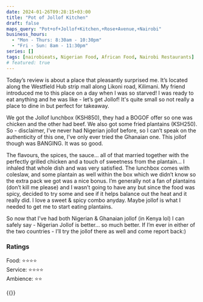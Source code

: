 ```yaml
---
date: 2024-01-26T09:28:15+03:00
title: "Pot of Jollof Kitchen"
draft: false
maps_query: "Pot+of+Jollof+Kitchen,+Rose+Avenue,+Nairobi"
business_hours:
  - "Mon - Thurs: 8:30am - 10:30pm"
  - "Fri - Sun: 8am - 11:30pm"
series: []
tags: [nairobieats, Nigerian Food, African Food, Nairobi Restaurants]
# featured: true
---
```


Today’s review is about a place that pleasantly surprised me. It’s located along the Westfield Hub strip mall along Likoni road, Kilimani. My friend introduced me to this place on a day when I was so starved! I was ready to eat anything and he was like - let’s get Jollof! It's quite small so not really a place to dine in but perfect for takeaway.

We got the Jollof lunchbox (KSH850), they had a BOGOF offer so one was chicken and the other had beef. We also got some fried plantains (KSH250). So - disclaimer, I’ve never had Nigerian jollof before, so I can’t speak on the authenticity of this one, I’ve only ever tried the Ghanaian one. This jollof though was BANGING. It was so good.

The flavours, the spices, the sauce… all of that married together with the perfectly grilled chicken and a touch of sweetness from the plantain… I inhaled that whole dish and was very satisfied. The lunchbox comes with coleslaw, and some plantain as well within the box which we didn’t know so the extra pack we got was a nice bonus. I’m generally not a fan of plantains (don’t kill me please) and I wasn’t going to have any but since the food was spicy, decided to try some and see if it helps balance out the heat and it really did. I love a sweet & spicy combo anyday. Maybe jollof is what I needed to get me to start eating plantains.

So now that I’ve had both Nigerian & Ghanaian jollof (in Kenya lol) I can safely say - Nigerian Jollof is better… so much better. If I’m ever in either of the two countries - I’ll try the jollof there as well and come report back:)

### Ratings

Food: ⭐️⭐️⭐️⭐️<br>
Service: ⭐️⭐️⭐️⭐️<br>
Ambience: ⭐️⭐️<br>

{{<remote-image-gallery key="pot-of-jollof">}}
